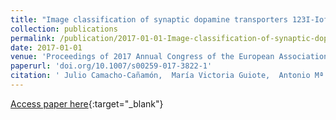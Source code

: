 ```yaml
---
title: "Image classification of synaptic dopamine transporters 123I-Ioflupane by machine learning techniques"
collection: publications
permalink: /publication/2017-01-01-Image-classification-of-synaptic-dopamine-transporters-123I-Ioflupane-by-machine-learning-techniques
date: 2017-01-01
venue: 'Proceedings of 2017 Annual Congress of the European Association of Nuclear Medicine (EANM17)'
paperurl: 'doi.org/10.1007/s00259-017-3822-1'
citation: ' Julio Camacho-Cañamón,  María Victoria Guiote,  Antonio Mª Bueno,  Ester Rodríguez-Cáceres,  Elvira Carmona Asenjo,  Juan Antonio Casas,  Pedro Antonio Gutiérrez,  César Hervás-Martínez, &quot;Image classification of synaptic dopamine transporters 123I-Ioflupane by machine learning techniques.&quot; Proceedings of 2017 Annual Congress of the European Association of Nuclear Medicine (EANM17), Vol. 44(2), 2017, pp. S285-S286.'
---
```

[Access paper here](http://doi.org/10.1007/s00259-017-3822-1){:target="_blank"}
